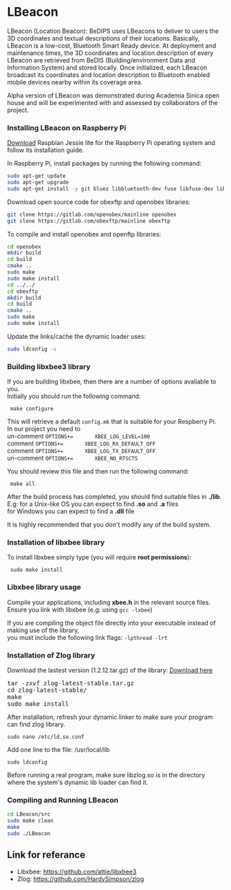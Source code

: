 # LBeacon

LBeacon (Location Beacon): BeDIPS uses LBeacons to deliver to users the 3D coordinates and textual descriptions of their locations. Basically, LBeacon is a low-cost, Bluetooth Smart Ready device. At deployment and maintenance times, the 3D coordinates and location description of every LBeacon are retrieved from BeDIS (Building/environment Data and Information System) and stored locally. Once initialized, each LBeacon broadcast its coordinates and location description to Bluetooth enabled mobile devices nearby within its coverage area.

Alpha version of LBeacon was demonstrated during Academia Sinica open house and will be experimented with and assessed by collaborators of the project.

### Installing LBeacon on Raspberry Pi

[Download](https://www.raspberrypi.org/downloads/raspbian/) Raspbian Jessie lite for the Raspberry Pi operating system and follow its installation guide.

In Raspberry Pi, install packages by running the following command:
```sh
sudo apt-get update
sudo apt-get upgrade
sudo apt-get install -y git bluez libbluetooth-dev fuse libfuse-dev libexpat1-dev swig python-dev ruby ruby-dev libusb-1.0-0-dev default-jdk xsltproc libxml2-utils cmake doxygen
```
Download open source code for obexftp and openobex libraries:
```sh
git clone https://gitlab.com/openobex/mainline openobex
git clone https://gitlab.com/obexftp/mainline obexftp
```
To compile and install openobex and openftp libraries:
```sh
cd openobex
mkdir build
cd build
cmake ..
sudo make
sudo make install
cd ../../
cd obexftp
mkdir build
cd build
cmake ..
sudo make
sudo make install
```
Update the links/cache the dynamic loader uses:
```sh
sudo ldconfig -v
```
### Building libxbee3 library 
If you are building libxbee, then there are a number of options avaliable to you.<br />
Initially you should run the following command:
<pre><code> make configure</code></pre>
	
This will retrieve a default `config.mk` that is suitable for your Respberry Pi.<br />
In our project you need to<br />
un-comment `OPTIONS+=       XBEE_LOG_LEVEL=100`<br />
comment `OPTIONS+=       XBEE_LOG_RX_DEFAULT_OFF`<br />
comment `OPTIONS+=       XBEE_LOG_TX_DEFAULT_OFF`<br />
un-comment `OPTIONS+=       XBEE_NO_RTSCTS`<br />

You should review this file and then run the following command:
<pre><code> make all</code></pre>

After the build process has completed, you should find suitable files in **./lib**.<br />
E.g: for a Unix-like OS you can expect to find **.so** and **.a** files<br />
        for Windows you can expect to find a **.dll** file<br />

It is highly recommended that you don't modify any of the build system.


### Installation of libxbee library 
To install libxbee simply type (you will require **root permissions**):
<pre><code> sudo make install 
</code></pre>


### Libxbee library usage 
Compile your applications, including **xbee.h** in the relevant source files.<br />
Ensure you link with libxbee (e.g: using `gcc -lxbee`)

If you are compiling the object file directly into your executable instead
of making use of the library,<br />you must include the following link flags:
`-lpthread -lrt`<br />

### Installation of Zlog library
Download the lastest version (1.2.12.tar.gz) of the library:
[Download here](https://github.com/HardySimpson/zlog/releases) <br />
<pre>
tar -zxvf zlog-latest-stable.tar.gz
cd zlog-latest-stable/
make 
sudo make install
</pre>
After installation, refresh your dynamic linker to make sure your program can find zlog library.
<pre><code>sudo nano /etc/ld.so.conf </code></pre>

Add one line to the file:
/usr/local/lib <br />

<pre><code>sudo ldconfig </code></pre>

Before running a real program, make sure libzlog.so is in the directory where the system's dynamic lib loader can find it.

### Compiling and Running LBeacon
```sh
cd LBeacon/src
sudo make clean
make 
sudo ./LBeacon
```
## Link for referance
* Libxbee: <https://github.com/attie/libxbee3>
* Zlog: <https://github.com/HardySimpson/zlog>

